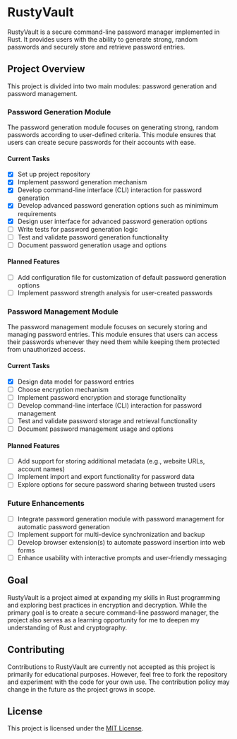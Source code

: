 # RustyVault

RustyVault is a secure command-line password manager implemented in Rust. It provides users with the ability to generate strong, random passwords and securely store and retrieve password entries.

## Project Overview

This project is divided into two main modules: password generation and password management.

### Password Generation Module

The password generation module focuses on generating strong, random passwords according to user-defined criteria. This module ensures that users can create secure passwords for their accounts with ease.

#### Current Tasks

- [x] Set up project repository
- [x] Implement password generation mechanism
- [x] Develop command-line interface (CLI) interaction for password generation
- [x] Develop advanced password generation options such as minimimum requirements
- [x] Design user interface for advanced password generation options
- [ ] Write tests for password generation logic
- [ ] Test and validate password generation functionality
- [ ] Document password generation usage and options

#### Planned Features

- [ ] Add configuration file for customization of default password generation options
- [ ] Implement password strength analysis for user-created passwords

### Password Management Module

The password management module focuses on securely storing and managing password entries. This module ensures that users can access their passwords whenever they need them while keeping them protected from unauthorized access.

#### Current Tasks

- [x] Design data model for password entries
- [ ] Choose encryption mechanism
- [ ] Implement password encryption and storage functionality
- [ ] Develop command-line interface (CLI) interaction for password management
- [ ] Test and validate password storage and retrieval functionality
- [ ] Document password management usage and options

#### Planned Features

- [ ] Add support for storing additional metadata (e.g., website URLs, account names)
- [ ] Implement import and export functionality for password data
- [ ] Explore options for secure password sharing between trusted users

### Future Enhancements

- [ ] Integrate password generation module with password management for automatic password generation
- [ ] Implement support for multi-device synchronization and backup
- [ ] Develop browser extension(s) to automate password insertion into web forms
- [ ] Enhance usability with interactive prompts and user-friendly messaging

## Goal

RustyVault is a project aimed at expanding my skills in Rust programming and exploring best practices in encryption and decryption. While the primary goal is to create a secure command-line password manager, the project also serves as a learning opportunity for me to deepen my understanding of Rust and cryptography.

## Contributing

Contributions to RustyVault are currently not accepted as this project is primarily for educational purposes. However, feel free to fork the repository and experiment with the code for your own use. The contribution policy may change in the future as the project grows in scope.

## License

This project is licensed under the [MIT License](LICENSE).
